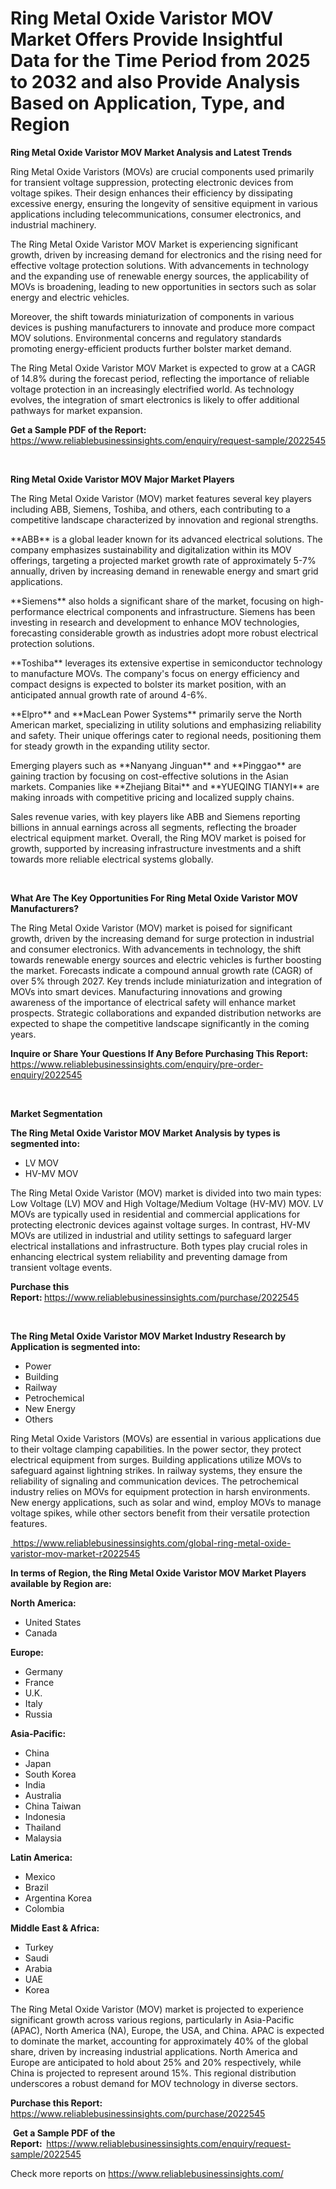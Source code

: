 <p><h1>Ring Metal Oxide Varistor MOV Market Offers Provide Insightful Data for the Time Period from 2025 to 2032 and also Provide Analysis Based on Application, Type, and Region</h1></p><p><strong>Ring Metal Oxide Varistor MOV Market Analysis and Latest Trends</strong></p>
<p><p>Ring Metal Oxide Varistors (MOVs) are crucial components used primarily for transient voltage suppression, protecting electronic devices from voltage spikes. Their design enhances their efficiency by dissipating excessive energy, ensuring the longevity of sensitive equipment in various applications including telecommunications, consumer electronics, and industrial machinery.</p><p>The Ring Metal Oxide Varistor MOV Market is experiencing significant growth, driven by increasing demand for electronics and the rising need for effective voltage protection solutions. With advancements in technology and the expanding use of renewable energy sources, the applicability of MOVs is broadening, leading to new opportunities in sectors such as solar energy and electric vehicles. </p><p>Moreover, the shift towards miniaturization of components in various devices is pushing manufacturers to innovate and produce more compact MOV solutions. Environmental concerns and regulatory standards promoting energy-efficient products further bolster market demand. </p><p>The Ring Metal Oxide Varistor MOV Market is expected to grow at a CAGR of 14.8% during the forecast period, reflecting the importance of reliable voltage protection in an increasingly electrified world. As technology evolves, the integration of smart electronics is likely to offer additional pathways for market expansion.</p></p>
<p><strong>Get a Sample PDF of the Report:&nbsp;</strong> <a href="https://www.reliablebusinessinsights.com/enquiry/request-sample/2022545?utm_campaign=2633&utm_medium=2&utm_source=Github&utm_content=ia&utm_term=29032025&utm_id=ring-metal-oxide-varistor-mov">https://www.reliablebusinessinsights.com/enquiry/request-sample/2022545</a></p>
<p>&nbsp;</p>
<p><strong>Ring Metal Oxide Varistor MOV Major Market Players</strong></p>
<p><p>The Ring Metal Oxide Varistor (MOV) market features several key players including ABB, Siemens, Toshiba, and others, each contributing to a competitive landscape characterized by innovation and regional strengths.</p><p>**ABB** is a global leader known for its advanced electrical solutions. The company emphasizes sustainability and digitalization within its MOV offerings, targeting a projected market growth rate of approximately 5-7% annually, driven by increasing demand in renewable energy and smart grid applications.</p><p>**Siemens** also holds a significant share of the market, focusing on high-performance electrical components and infrastructure. Siemens has been investing in research and development to enhance MOV technologies, forecasting considerable growth as industries adopt more robust electrical protection solutions.</p><p>**Toshiba** leverages its extensive expertise in semiconductor technology to manufacture MOVs. The company's focus on energy efficiency and compact designs is expected to bolster its market position, with an anticipated annual growth rate of around 4-6%.</p><p>**Elpro** and **MacLean Power Systems** primarily serve the North American market, specializing in utility solutions and emphasizing reliability and safety. Their unique offerings cater to regional needs, positioning them for steady growth in the expanding utility sector.</p><p>Emerging players such as **Nanyang Jinguan** and **Pinggao** are gaining traction by focusing on cost-effective solutions in the Asian markets. Companies like **Zhejiang Bitai** and **YUEQING TIANYI** are making inroads with competitive pricing and localized supply chains.</p><p>Sales revenue varies, with key players like ABB and Siemens reporting billions in annual earnings across all segments, reflecting the broader electrical equipment market. Overall, the Ring MOV market is poised for growth, supported by increasing infrastructure investments and a shift towards more reliable electrical systems globally.</p></p>
<p>&nbsp;</p>
<p><strong>What Are The Key Opportunities For Ring Metal Oxide Varistor MOV Manufacturers?</strong></p>
<p><p>The Ring Metal Oxide Varistor (MOV) market is poised for significant growth, driven by the increasing demand for surge protection in industrial and consumer electronics. With advancements in technology, the shift towards renewable energy sources and electric vehicles is further boosting the market. Forecasts indicate a compound annual growth rate (CAGR) of over 5% through 2027. Key trends include miniaturization and integration of MOVs into smart devices. Manufacturing innovations and growing awareness of the importance of electrical safety will enhance market prospects. Strategic collaborations and expanded distribution networks are expected to shape the competitive landscape significantly in the coming years.</p></p>
<p><strong>Inquire or Share Your Questions If Any Before Purchasing This Report:</strong> <a href="https://www.reliablebusinessinsights.com/enquiry/pre-order-enquiry/2022545?utm_campaign=2633&utm_medium=2&utm_source=Github&utm_content=ia&utm_term=29032025&utm_id=ring-metal-oxide-varistor-mov">https://www.reliablebusinessinsights.com/enquiry/pre-order-enquiry/2022545</a></p>
<p>&nbsp;</p>
<p><strong>Market Segmentation</strong></p>
<p><strong>The Ring Metal Oxide Varistor MOV Market Analysis by types is segmented into:</strong></p>
<p><ul><li>LV MOV</li><li>HV-MV MOV</li></ul></p>
<p><p>The Ring Metal Oxide Varistor (MOV) market is divided into two main types: Low Voltage (LV) MOV and High Voltage/Medium Voltage (HV-MV) MOV. LV MOVs are typically used in residential and commercial applications for protecting electronic devices against voltage surges. In contrast, HV-MV MOVs are utilized in industrial and utility settings to safeguard larger electrical installations and infrastructure. Both types play crucial roles in enhancing electrical system reliability and preventing damage from transient voltage events.</p></p>
<p><strong>Purchase this Report:&nbsp;</strong><a href="https://www.reliablebusinessinsights.com/purchase/2022545?utm_campaign=2633&utm_medium=2&utm_source=Github&utm_content=ia&utm_term=29032025&utm_id=ring-metal-oxide-varistor-mov">https://www.reliablebusinessinsights.com/purchase/2022545</a></p>
<p>&nbsp;</p>
<p><strong>The Ring Metal Oxide Varistor MOV Market Industry Research by Application is segmented into:</strong></p>
<p><ul><li>Power</li><li>Building</li><li>Railway</li><li>Petrochemical</li><li>New Energy</li><li>Others</li></ul></p>
<p><p>Ring Metal Oxide Varistors (MOVs) are essential in various applications due to their voltage clamping capabilities. In the power sector, they protect electrical equipment from surges. Building applications utilize MOVs to safeguard against lightning strikes. In railway systems, they ensure the reliability of signaling and communication devices. The petrochemical industry relies on MOVs for equipment protection in harsh environments. New energy applications, such as solar and wind, employ MOVs to manage voltage spikes, while other sectors benefit from their versatile protection features.</p></p>
<p><a href="https://www.reliablebusinessinsights.com/global-ring-metal-oxide-varistor-mov-market-r2022545?utm_campaign=2633&utm_medium=2&utm_source=Github&utm_content=ia&utm_term=29032025&utm_id=ring-metal-oxide-varistor-mov">&nbsp;https://www.reliablebusinessinsights.com/global-ring-metal-oxide-varistor-mov-market-r2022545</a></p>
<p><strong>In terms of Region, the Ring Metal Oxide Varistor MOV Market Players available by Region are:</strong></p>
<p>
    <p> <strong> North America: </strong>
        <ul>
            <li>United States</li>
            <li>Canada</li>
        </ul>
        </p> 
    <p> <strong> Europe: </strong>
        <ul>
            <li>Germany</li>
            <li>France</li>
            <li>U.K.</li>
            <li>Italy</li>
            <li>Russia</li>
        </ul>
        </p> 
    <p> <strong> Asia-Pacific: </strong>
        <ul>
            <li>China</li>
            <li>Japan</li>
            <li>South Korea</li>
            <li>India</li>
            <li>Australia</li>
            <li>China Taiwan</li>
            <li>Indonesia</li>
            <li>Thailand</li>
            <li>Malaysia</li>
        </ul>
        </p> 
    <p> <strong> Latin America: </strong>
        <ul>
            <li>Mexico</li>
            <li>Brazil</li>
            <li>Argentina Korea</li>
            <li>Colombia</li>
        </ul>
        </p> 
    <p> <strong> Middle East & Africa: </strong>
        <ul>
            <li>Turkey</li>
            <li>Saudi</li>
            <li>Arabia</li>
            <li>UAE</li>
            <li>Korea</li>
        </ul>
    </p>
    </p>
<p><p>The Ring Metal Oxide Varistor (MOV) market is projected to experience significant growth across various regions, particularly in Asia-Pacific (APAC), North America (NA), Europe, the USA, and China. APAC is expected to dominate the market, accounting for approximately 40% of the global share, driven by increasing industrial applications. North America and Europe are anticipated to hold about 25% and 20% respectively, while China is projected to represent around 15%. This regional distribution underscores a robust demand for MOV technology in diverse sectors.</p></p>
<p><strong>Purchase this Report: </strong><a href="https://www.reliablebusinessinsights.com/purchase/2022545?utm_campaign=2633&utm_medium=2&utm_source=Github&utm_content=ia&utm_term=29032025&utm_id=ring-metal-oxide-varistor-mov">https://www.reliablebusinessinsights.com/purchase/2022545</a></p>
<p>&nbsp;<strong>Get a Sample PDF of the Report:&nbsp;&nbsp;</strong><a href="https://www.reliablebusinessinsights.com/enquiry/request-sample/2022545?utm_campaign=2633&utm_medium=2&utm_source=Github&utm_content=ia&utm_term=29032025&utm_id=ring-metal-oxide-varistor-mov">https://www.reliablebusinessinsights.com/enquiry/request-sample/2022545</a></p>
<p><strong></strong></p>
<p>Check more reports on <a href="https://www.reliablebusinessinsights.com/?utm_campaign=2633&utm_medium=2&utm_source=Github&utm_content=ia&utm_term=29032025&utm_id=ring-metal-oxide-varistor-mov">https://www.reliablebusinessinsights.com/</a></p>